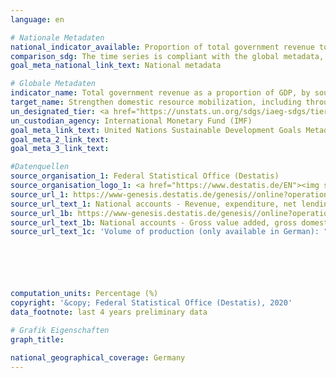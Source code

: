 ```yaml
---
language: en

# Nationale Metadaten
national_indicator_available: Proportion of total government revenue to GDP
comparison_sdg: The time series is compliant with the global metadata, but is based on the European System of Accounts (ESA 2010) and not the Government Finance Statistics Manual 2014.
goal_meta_national_link_text: National metadata

# Globale Metadaten
indicator_name: Total government revenue as a proportion of GDP, by source
target_name: Strengthen domestic resource mobilization, including through international support to developing countries, to improve domestic capacity for tax and other revenue collection
un_designated_tier: <a href="https://unstats.un.org/sdgs/iaeg-sdgs/tier-classification/" title="Click here for more information on the UN tier classification.">Tier I</a>
un_custodian_agency: International Monetary Fund (IMF)
goal_meta_link_text: United Nations Sustainable Development Goals Metadata
goal_meta_2_link_text: 
goal_meta_3_link_text: 

#Datenquellen
source_organisation_1: Federal Statistical Office (Destatis)
source_organisation_logo_1: <a href="https://www.destatis.de/EN"><img src="https://g205sdgs.github.io/sdg-indicators/public/OrgImgEn/destatis.png" alt="Logo destatis" style="height:60px; width:148px" /></a>
source_url_1: https://www-genesis.destatis.de/genesis//online?operation=table&code=81000-0031&bypass=true&language=en
source_url_text_1: National accounts - Revenue, expenditure, net lending/net borrowing of general government - GENESIS online 81000-0031
source_url_1b: https://www-genesis.destatis.de/genesis//online?operation=table&code=81000-0001&bypass=true&language=en
source_url_text_1b: National accounts - Gross value added, gross domestic product (nominal/price-adjusted) - GENESIS online 81000-0001
source_url_text_1c: 'Volume of production (only available in German): "Inlandsproduktsberechnung - Detaillierte Jahresergebnisse (endgültige Ergebnisse)" - Fachserie 18, Reihe 1.4, Tab 2.1.12'






computation_units: Percentage (%)
copyright: '&copy; Federal Statistical Office (Destatis), 2020'
data_footnote: last 4 years preliminary data

# Grafik Eigenschaften
graph_title: 

national_geographical_coverage: Germany
---
```


<span></span>